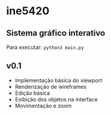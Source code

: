 # ine5420

## Sistema gráfico interativo

Para executar: `python3 main.py`


## v0.1

* Implementação básica do viewport
* Renderização de wireframes
* Edição básica
* Exibição dos objetos na interface
* Movimentação e zoom
